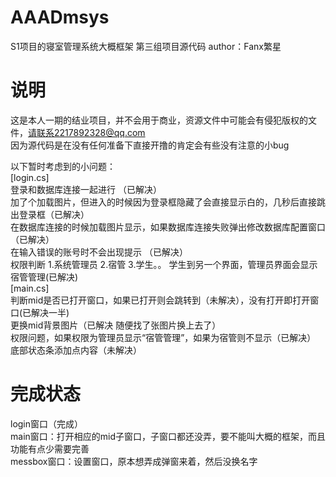 # AAADmsys
S1项目的寝室管理系统大概框架 第三组项目源代码
author：Fanx繁星
# 说明
这是本人一期的结业项目，并不会用于商业，资源文件中可能会有侵犯版权的文件，请联系2217892328@qq.com<br>
因为源代码是在没有任何准备下直接开撸的肯定会有些没有注意的小bug

以下暂时考虑到的小问题：<br>
    [login.cs]<br>
    登录和数据库连接一起进行 （已解决）<br>
    加了个加载图片，但进入的时候因为登录框隐藏了会直接显示白的，几秒后直接跳出登录框（已解决）<br>
    在数据库连接的时候加载图片显示，如果数据库连接失败弹出修改数据库配置窗口（已解决）<br>
    在输入错误的账号时不会出现提示 （已解决）<br>
    权限判断 1.系统管理员 2.宿管 3.学生。。 学生到另一个界面，管理员界面会显示宿管管理(已解决)<br>
    [main.cs]<br>
     判断mid是否已打开窗口，如果已打开则会跳转到（未解决），没有打开即打开窗口(已解决一半)<br>
     更换mid背景图片（已解决 随便找了张图片换上去了）<br>
     权限问题，如果权限为管理员显示“宿管管理”，如果为宿管则不显示（已解决）<br>
     底部状态条添加点内容（未解决）<br>
  # 完成状态
  login窗口（完成）<br>
  main窗口：打开相应的mid子窗口，子窗口都还没弄，要不能叫大概的框架，而且功能有点少需要完善<br>
  messbox窗口：设置窗口，原本想弄成弹窗来着，然后没换名字<br>
  

